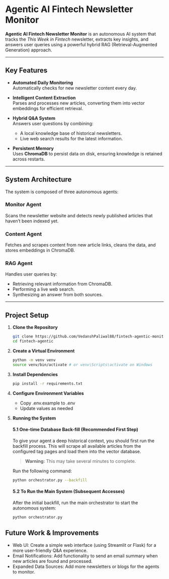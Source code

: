 # Agentic AI Fintech Newsletter Monitor

**Agentic AI Fintech Newsletter Monitor** is an autonomous AI system that tracks the *This Week in Fintech* newsletter, extracts key insights, and answers user queries using a powerful hybrid RAG (Retrieval-Augmented Generation) approach.

---

## Key Features

- **Automated Daily Monitoring**  
  Automatically checks for new newsletter content every day.

- **Intelligent Content Extraction**  
  Parses and processes new articles, converting them into vector embeddings for efficient retrieval.

- **Hybrid Q&A System**  
  Answers user questions by combining:
  - A local knowledge base of historical newsletters.
  - Live web search results for the latest information.

- **Persistent Memory**  
  Uses **ChromaDB** to persist data on disk, ensuring knowledge is retained across restarts.

---

## System Architecture

The system is composed of three autonomous agents:

### Monitor Agent
Scans the newsletter website and detects newly published articles that haven’t been indexed yet.

### Content Agent
Fetches and scrapes content from new article links, cleans the data, and stores embeddings in ChromaDB.

### RAG Agent
Handles user queries by:
- Retrieving relevant information from ChromaDB.
- Performing a live web search.
- Synthesizing an answer from both sources.

---

## Project Setup

1. **Clone the Repository**
   ```bash
   git clone https://github.com/VedanshPaliwal88/fintech-agentic-monitor.git
   cd fintech-agentic
2. **Create a Virtual Environment**
    ```bash
    python -m venv venv
    source venv/bin/activate # or venv\Scripts\activate on Windows
3. **Install Dependencies**
    ```bash
    pip install -r requirements.txt
4. **Configure Environment Variables**
    - Copy .env.example to .env
    - Update values as needed

5. **Running the System**

   #### 5.1 One-time Database Back-fill (Recommended First Step)

   To give your agent a deep historical context, you should first run the backfill process. This will scrape all available articles from the configured tag pages and load them into the vector database.

   > **Warning:** This may take several minutes to complete.

   Run the following command:

   ```bash
   python orchestrator.py --backfill
   ```

   #### 5.2 To Run the Main System (Subsequent Accesses)

   After the initial backfill, run the main orchestrator to start the autonomous system:

   ```bash
   python orchestrator.py
   ```



## Future Work & Improvements
- Web UI: Create a simple web interface (using Streamlit or Flask) for a more user-friendly Q&A experience.
- Email Notifications: Add functionality to send an email summary when new articles are found and processed.
- Expanded Data Sources: Add more newsletters or blogs for the agents to monitor.